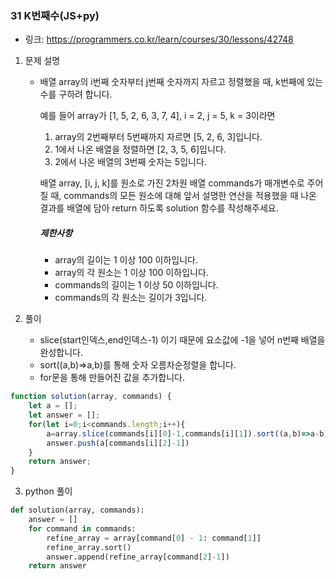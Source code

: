 ### 31 K번째수(JS+py)

* 링크: https://programmers.co.kr/learn/courses/30/lessons/42748

1. 문제 설명

   * 배열 array의 i번째 숫자부터 j번째 숫자까지 자르고 정렬했을 때, k번째에 있는 수를 구하려 합니다.

     예를 들어 array가 [1, 5, 2, 6, 3, 7, 4], i = 2, j = 5, k = 3이라면

     1. array의 2번째부터 5번째까지 자르면 [5, 2, 6, 3]입니다.
     2. 1에서 나온 배열을 정렬하면 [2, 3, 5, 6]입니다.
     3. 2에서 나온 배열의 3번째 숫자는 5입니다.

     배열 array, [i, j, k]를 원소로 가진 2차원 배열 commands가 매개변수로 주어질 때, commands의 모든 원소에 대해 앞서 설명한 연산을 적용했을 때 나온 결과를 배열에 담아 return 하도록 solution 함수를 작성해주세요.

     ##### 제한사항

     - array의 길이는 1 이상 100 이하입니다.
     - array의 각 원소는 1 이상 100 이하입니다.
     - commands의 길이는 1 이상 50 이하입니다.
     - commands의 각 원소는 길이가 3입니다.

2. 풀이

   * slice(start인덱스,end인덱스-1) 이기 때문에 요소값에 -1을 넣어 n번째 배열을 완성합니다.
   * sort((a,b)=>a,b)를 통해 숫자 오름차순정렬을 합니다.
   * for문을 통해 만들어진 값을 추가합니다.
   
```js
function solution(array, commands) {
    let a = [];
    let answer = [];
    for(let i=0;i<commands.length;i++){
        a=array.slice(commands[i][0]-1,commands[i][1]).sort((a,b)=>a-b)
        answer.push(a[commands[i][2]-1])
    }
    return answer;
}
```

3. python 풀이

```python
def solution(array, commands):
    answer = []
    for command in commands:
        refine_array = array[command[0] - 1: command[1]]
        refine_array.sort()
        answer.append(refine_array[command[2]-1])
    return answer
```

